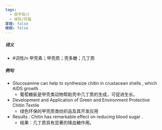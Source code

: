 ```yaml
---
tags:
  - 首字母/C
  - 级别/托福
掌握: false
模糊: false
---
```

##### 词义
- #词性/n  甲壳素；甲壳质；壳多糖；几丁质
##### 例句
- Glucosamine can help to synthesize chitin in crustacean shells , which AIDS growth .
	- 葡萄糖氨是甲壳类动物帮助壳中几丁质的生成，可促进生长。
- Development and Application of Green and Environment Protective Chitin Textile
	- 绿色环保的甲壳质类纺织品及其开发应用
- Results : Chitin has remarkable effect on reducing blood sugar .
	- 结果：几丁质具有显著的降血糖作用。
